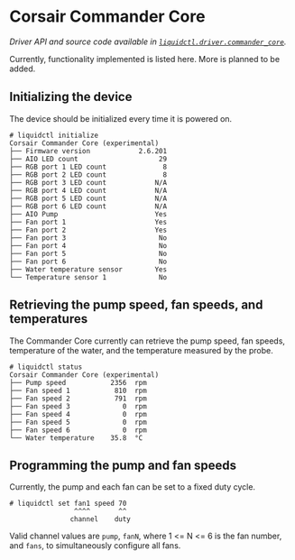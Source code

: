 # Corsair Commander Core
_Driver API and source code available in [`liquidctl.driver.commander_core`](../liquidctl/driver/commander_core.py)._

Currently, functionality implemented is listed here. More is planned to be added.

## Initializing the device

The device should be initialized every time it is powered on.

```
# liquidctl initialize
Corsair Commander Core (experimental)
├── Firmware version            2.6.201  
├── AIO LED count                    29  
├── RGB port 1 LED count              8  
├── RGB port 2 LED count              8  
├── RGB port 3 LED count            N/A  
├── RGB port 4 LED count            N/A  
├── RGB port 5 LED count            N/A  
├── RGB port 6 LED count            N/A  
├── AIO Pump                        Yes  
├── Fan port 1                      Yes  
├── Fan port 2                      Yes  
├── Fan port 3                       No  
├── Fan port 4                       No  
├── Fan port 5                       No  
├── Fan port 6                       No
├── Water temperature sensor        Yes  
└── Temperature sensor 1             No   
```

## Retrieving the pump speed, fan speeds, and temperatures

The Commander Core currently can retrieve the pump speed, fan speeds, temperature of the water, and
the temperature measured by the probe.

```
# liquidctl status
Corsair Commander Core (experimental)
├── Pump speed           2356  rpm
├── Fan speed 1           810  rpm
├── Fan speed 2           791  rpm
├── Fan speed 3             0  rpm
├── Fan speed 4             0  rpm
├── Fan speed 5             0  rpm
├── Fan speed 6             0  rpm
└── Water temperature    35.8  °C
```

## Programming the pump and fan speeds

Currently, the pump and each fan can be set to a fixed duty cycle. 

```
# liquidctl set fan1 speed 70
                ^^^^       ^^
               channel    duty
```

Valid channel values are `pump`, `fanN`, where 1 <= N <= 6 is the fan number, and
`fans`, to simultaneously configure all fans.

